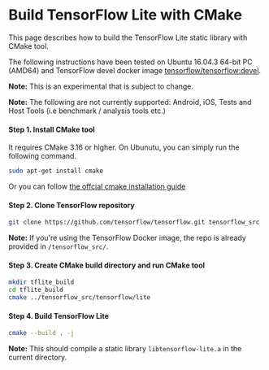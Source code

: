 # Build TensorFlow Lite with CMake

This page describes how to build the TensorFlow Lite static library with CMake
tool.

The following instructions have been tested on Ubuntu 16.04.3 64-bit PC (AMD64)
and TensorFlow devel docker image
[tensorflow/tensorflow:devel](https://hub.docker.com/r/tensorflow/tensorflow/tags/).

**Note:** This is an experimental that is subject to change.

**Note:** The following are not currently supported: Android, iOS, Tests and
Host Tools (i.e benchmark / analysis tools etc.)

#### Step 1. Install CMake tool

It requires CMake 3.16 or higher. On Ubunutu, you can simply run the following
command.

```sh
sudo apt-get install cmake
```

Or you can follow [the offcial cmake installation guide](https://cmake.org/install/)

#### Step 2. Clone TensorFlow repository

```sh
git clone https://github.com/tensorflow/tensorflow.git tensorflow_src
```

**Note:** If you're using the TensorFlow Docker image, the repo is already
provided in `/tensorflow_src/`.

#### Step 3. Create CMake build directory and run CMake tool

```sh
mkdir tflite_build
cd tflite_build
cmake ../tensorflow_src/tensorflow/lite
```

#### Step 4. Build TensorFlow Lite

```sh
cmake --build . -j
```

**Note:** This should compile a static library `libtensorflow-lite.a` in the
current directory.
